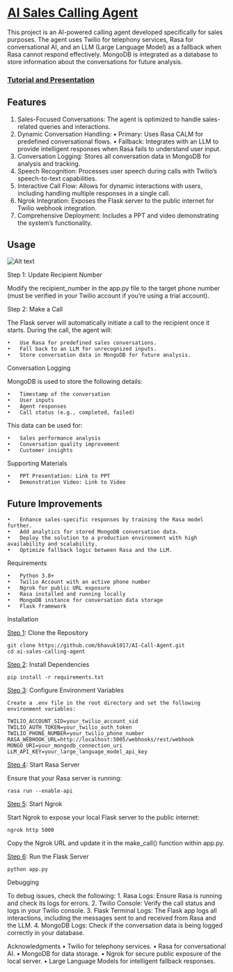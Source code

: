 # <ins>AI Sales Calling Agent</ins>

This project is an AI-powered calling agent developed specifically for sales purposes. The agent uses Twilio for telephony services, Rasa for conversational AI, and an LLM (Large Language Model) as a fallback when Rasa cannot respond effectively. MongoDB is integrated as a database to store information about the conversations for future analysis.

### [Tutorial and Presentation](https://drive.google.com/drive/folders/13hPMdORz6eg0soao2s_zqBuIleWQwj9M?usp=sharing)

## Features

1.	Sales-Focused Conversations: The agent is optimized to handle sales-related queries and interactions.
2.	Dynamic Conversation Handling:
    •	  Primary: Uses Rasa CALM for predefined conversational flows.
    •	  Fallback: Integrates with an LLM to provide intelligent responses when Rasa fails to understand user input.
3.	Conversation Logging: Stores all conversation data in MongoDB for analysis and tracking.
4.	Speech Recognition: Processes user speech during calls with Twilio’s speech-to-text capabilities.
5.	Interactive Call Flow: Allows for dynamic interactions with users, including handling multiple responses in a single call.
6.	Ngrok Integration: Exposes the Flask server to the public internet for Twilio webhook integration.
7.	Comprehensive Deployment: Includes a PPT and video demonstrating the system’s functionality.

## Usage
![Alt text](https://github.com/user-attachments/assets/e035f70a-5475-43a6-b4d5-3843d009d317)

Step 1: Update Recipient Number

Modify the recipient_number in the app.py file to the target phone number (must be verified in your Twilio account if you’re using a trial account).

Step 2: Make a Call

The Flask server will automatically initiate a call to the recipient once it starts. During the call, the agent will:

	•	Use Rasa for predefined sales conversations.
	•	Fall back to an LLM for unrecognized inputs.
	•	Store conversation data in MongoDB for future analysis.

Conversation Logging

MongoDB is used to store the following details:

	•	Timestamp of the conversation
	•	User inputs
	•	Agent responses
	•	Call status (e.g., completed, failed)

This data can be used for:

	•	Sales performance analysis
	•	Conversation quality improvement
	•	Customer insights

Supporting Materials

	•	PPT Presentation: Link to PPT
	•	Demonstration Video: Link to Video



## Future Improvements

	•	Enhance sales-specific responses by training the Rasa model further.
	•	Add analytics for stored MongoDB conversation data.
	•	Deploy the solution to a production environment with high availability and scalability.
	•	Optimize fallback logic between Rasa and the LLM.



Requirements

	•	Python 3.8+
	•	Twilio Account with an active phone number
	•	Ngrok for public URL exposure
	•	Rasa installed and running locally
	•	MongoDB instance for conversation data storage
	•	Flask framework



Installation

<ins>Step 1</ins>: Clone the Repository

	git clone https://github.com/bhavuk1017/AI-Call-Agent.git
	cd ai-sales-calling-agent

<ins>Step 2</ins>: Install Dependencies

	pip install -r requirements.txt

<ins>Step 3</ins>: Configure Environment Variables

	Create a .env file in the root directory and set the following environment variables:

	TWILIO_ACCOUNT_SID=your_twilio_account_sid
	TWILIO_AUTH_TOKEN=your_twilio_auth_token
	TWILIO_PHONE_NUMBER=your_twilio_phone_number
	RASA_WEBHOOK_URL=http://localhost:5005/webhooks/rest/webhook
	MONGO_URI=your_mongodb_connection_uri
	LLM_API_KEY=your_large_language_model_api_key


<ins>Step 4</ins>: Start Rasa Server

Ensure that your Rasa server is running:

```rasa run --enable-api```

<ins>Step 5</ins>: Start Ngrok

Start Ngrok to expose your local Flask server to the public internet:

```ngrok http 5000```

Copy the Ngrok URL and update it in the make_call() function within app.py.

<ins>Step 6</ins>: Run the Flask Server

```python app.py```


Debugging

To debug issues, check the following:
	1.	Rasa Logs: Ensure Rasa is running and check its logs for errors.
	2.	Twilio Console: Verify the call status and logs in your Twilio console.
	3.	Flask Terminal Logs: The Flask app logs all interactions, including the messages sent to and received from Rasa and the LLM.
	4.	MongoDB Logs: Check if the conversation data is being logged correctly in your database.


Acknowledgments
	•	Twilio for telephony services.
	•	Rasa for conversational AI.
	•	MongoDB for data storage.
	•	Ngrok for secure public exposure of the local server.
	•	Large Language Models for intelligent fallback responses.

